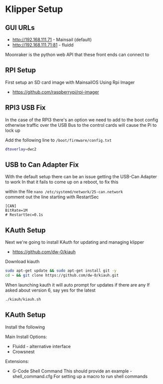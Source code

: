 # Klipper Setup

## GUI URLs

  * http://192.168.111.71 - Mainsail (default)
  * http://192.168.111.71:81 - fluidd

Moonraker is the python web API that these front ends can connect to

## RPI Setup

First setup an SD card image with MainsailOS
Using Rpi Imager

  * https://github.com/raspberrypi/rpi-imager

## RPI3 USB Fix

In the case of the RPI3 there's an option we need to add to the boot config
otherwise traffic over the USB Bus to the control cards will cause the Pi to lock up

Add the following line to `/boot/firmware/config.txt`
```bash
dtoverlay=dwc2
```

## USB to Can Adapter Fix

With the default setup there can be an issue getting the USB-Can Adapter to work
In that it fails to come up on a reboot, to fix this

within the file `nano /etc/systemd/network/25-can.network`  
comment out the line starting with RestartSec
```
[CAN]
BitRate=1M
# RestartSec=0.1s
```

## KAuth Setup

Next we're going to install KAuth for updating and managing klipper

  * https://github.com/dw-0/kiauh

Download kiauth
```sh
sudo apt-get update && sudo apt-get install git -y
cd ~ && git clone https://github.com/dw-0/kiauh.git
```

When launching kauth it will auto prompt for updates if there are any
If asked about version 6, say yes for the latest

```sh
./kiauh/kiauh.sh
```

## KAuth Setup

Install the following

Main Install Options:
  * Fluidd - alternative interface
  * Crowsnest

Extensions:
  * G-Code Shell Command
    This should provide an example - shell_command.cfg
    For setting up a macro to run shell commands
